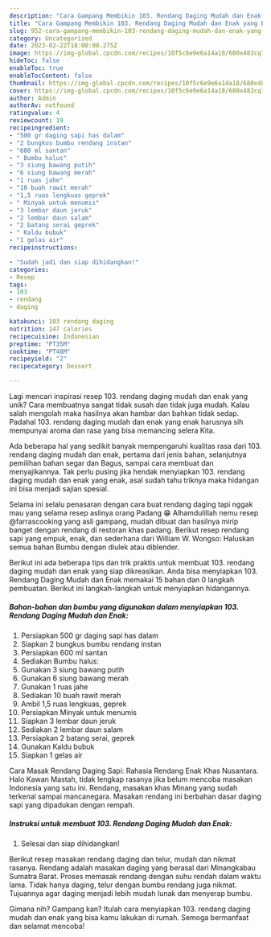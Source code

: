 ```yaml
---
description: "Cara Gampang Membikin 103. Rendang Daging Mudah dan Enak yang Enak"
title: "Cara Gampang Membikin 103. Rendang Daging Mudah dan Enak yang Enak"
slug: 952-cara-gampang-membikin-103-rendang-daging-mudah-dan-enak-yang-enak
category: Uncategorized
date: 2023-02-22T18:00:08.275Z
image: https://img-global.cpcdn.com/recipes/10f5c6e9e6a14a18/680x482cq70/103-rendang-daging-mudah-dan-enak-foto-resep-utama.jpg
hideToc: false
enableToc: true
enableTocContent: false
thumbnail: https://img-global.cpcdn.com/recipes/10f5c6e9e6a14a18/680x482cq70/103-rendang-daging-mudah-dan-enak-foto-resep-utama.jpg
cover: https://img-global.cpcdn.com/recipes/10f5c6e9e6a14a18/680x482cq70/103-rendang-daging-mudah-dan-enak-foto-resep-utama.jpg
author: Admin
authorAv: notfound
ratingvalue: 4
reviewcount: 19
recipeingredient:
- "500 gr daging sapi has dalam"
- "2 bungkus bumbu rendang instan"
- "600 ml santan"
- " Bumbu halus"
- "3 siung bawang putih"
- "6 siung bawang merah"
- "1 ruas jahe"
- "10 buah rawit merah"
- "1,5 ruas lengkuas geprek"
- " Minyak untuk menumis"
- "3 lembar daun jeruk"
- "2 lembar daun salam"
- "2 batang serai geprek"
- " Kaldu bubuk"
- "1 gelas air"
recipeinstructions:

- "Sudah jadi dan siap dihidangkan!"
categories:
- Resep
tags:
- 103
- rendang
- daging

katakunci: 103 rendang daging 
nutrition: 147 calories
recipecuisine: Indonesian
preptime: "PT35M"
cooktime: "PT48M"
recipeyield: "2"
recipecategory: Dessert

---
```





Lagi mencari inspirasi resep 103. rendang daging mudah dan enak yang unik? Cara membuatnya sangat tidak susah dan tidak juga mudah. Kalau salah mengolah maka hasilnya akan hambar dan bahkan tidak sedap. Padahal 103. rendang daging mudah dan enak yang enak harusnya sih mempunyai aroma dan rasa yang bisa memancing selera Kita.





Ada beberapa hal yang sedikit banyak mempengaruhi kualitas rasa dari 103. rendang daging mudah dan enak, pertama dari jenis bahan, selanjutnya pemilihan bahan segar dan Bagus, sampai cara membuat dan menyajikannya. Tak perlu pusing jika hendak menyiapkan 103. rendang daging mudah dan enak yang enak,      asal sudah tahu triknya maka hidangan ini bisa menjadi sajian spesial.














Selama ini selalu penasaran dengan cara buat rendang daging tapi nggak mau yang selama resep aslinya orang Padang 😁 Alhamdulillah nemu resep @farrascooking yang asli gampang, mudah dibuat dan hasilnya mirip banget dengan rendang di restoran khas padang. Berikut resep rendang sapi yang empuk, enak, dan sederhana dari William W. Wongso: Haluskan semua bahan Bumbu dengan diulek atau diblender.






Berikut ini ada beberapa tips dan trik praktis untuk membuat 103. rendang daging mudah dan enak yang siap dikreasikan. Anda bisa menyiapkan 103. Rendang Daging Mudah dan Enak memakai 15 bahan dan 0 langkah pembuatan. Berikut ini langkah-langkah untuk menyiapkan hidangannya.

<!--inarticleads1-->

##### Bahan-bahan dan bumbu yang digunakan dalam menyiapkan 103. Rendang Daging Mudah dan Enak:

1. Persiapkan 500 gr daging sapi has dalam
1. Siapkan 2 bungkus bumbu rendang instan
1. Persiapkan 600 ml santan
1. Sediakan  Bumbu halus:
1. Gunakan 3 siung bawang putih
1. Gunakan 6 siung bawang merah
1. Gunakan 1 ruas jahe
1. Sediakan 10 buah rawit merah
1. Ambil 1,5 ruas lengkuas, geprek
1. Persiapkan  Minyak untuk menumis
1. Siapkan 3 lembar daun jeruk
1. Sediakan 2 lembar daun salam
1. Persiapkan 2 batang serai, geprek
1. Gunakan  Kaldu bubuk
1. Siapkan 1 gelas air


Cara Masak Rendang Daging Sapi: Rahasia Rendang Enak Khas Nusantara. Halo Kawan Mastah, tidak lengkap rasanya jika belum mencoba masakan Indonesia yang satu ini. Rendang, masakan khas Minang yang sudah terkenal sampai mancanegara. Masakan rendang ini berbahan dasar daging sapi yang dipadukan dengan rempah. 

<!--inarticleads2-->

##### Instruksi untuk membuat 103. Rendang Daging Mudah dan Enak:


1. Selesai dan siap dihidangkan!

Berikut resep masakan rendang daging dan telur, mudah dan nikmat rasanya. Rendang adalah masakan daging yang berasal dari Minangkabau Sumatra Barat. Proses memasak rendang dengan suhu rendah dalam waktu lama. Tidak hanya daging, telur dengan bumbu rendang juga nikmat. Tujuannya agar daging menjadi lebih mudah lunak dan menyerap bumbu. 

Gimana nih? Gampang kan? Itulah cara menyiapkan 103. rendang daging mudah dan enak yang bisa kamu lakukan di rumah. Semoga bermanfaat dan selamat mencoba!
